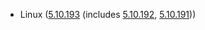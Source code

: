 - Linux ([5.10.193](https://lwn.net/Articles/943114) (includes [5.10.192](https://lwn.net/Articles/942867), [5.10.191](https://git.kernel.org/pub/scm/linux/kernel/git/stable/linux.git/tag/?h=v5.10.191)))

